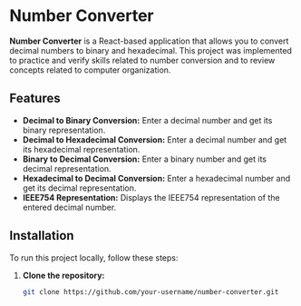 # Number Converter

**Number Converter** is a React-based application that allows you to convert decimal numbers to binary and hexadecimal. This project was implemented to practice and verify skills related to number conversion and to review concepts related to computer organization.

## Features

- **Decimal to Binary Conversion:** Enter a decimal number and get its binary representation.
- **Decimal to Hexadecimal Conversion:** Enter a decimal number and get its hexadecimal representation.
- **Binary to Decimal Conversion:** Enter a binary number and get its decimal representation.
- **Hexadecimal to Decimal Conversion:** Enter a hexadecimal number and get its decimal representation.
- **IEEE754 Representation:** Displays the IEEE754 representation of the entered decimal number.

## Installation

To run this project locally, follow these steps:

1. **Clone the repository:**

   ```bash
   git clone https://github.com/your-username/number-converter.git

